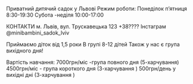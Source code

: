 Приватний дитячий садок у Львові 
Режим роботи:
Понеділок п’ятниця 
8:30-19:30 
Субота -неділя 
10:00-17:00 

КОНТАКТИ
м. Львів,
вул. Трускавецька 123
+38????
Інстаграм @minibambini_sadok_lviv

Приймаємо діток від 1,5 роки 
В групі 8-12 дітей 
Також у нас є група вихідного дня! 

Вартість навчання:
7000грн/міс -група повного дня (5-харчування) 
4500грн/міс - група короткого дня (3-харчування )
500грн/день у вихідні дні (3-харчування ) 
